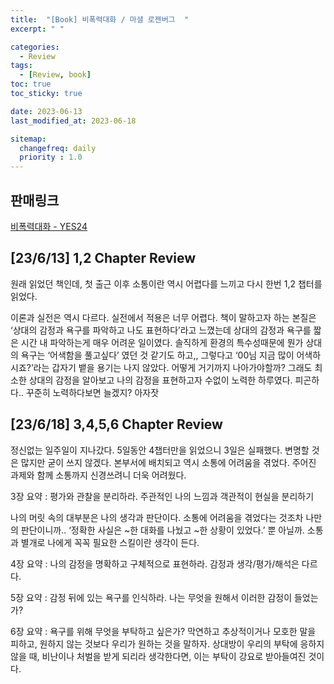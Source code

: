 ```yaml
---
title:  "[Book] 비폭력대화 / 마셜 로젠버그  "
excerpt: " "

categories:
  - Review
tags:
  - [Review, book]
toc: true
toc_sticky: true

date: 2023-06-13
last_modified_at: 2023-06-18

sitemap:
  changefreq: daily
  priority : 1.0
---
```


## 판매링크

[비폭력대화 - YES24](https://www.yes24.com/Product/Goods/57499189)

## [23/6/13] 1,2 Chapter Review

원래 읽었던 책인데, 첫 출근 이후 소통이란 역시 어렵다를 느끼고 다시 한번 1,2 챕터를 읽었다.

이론과 실전은 역시 다르다. 실전에서 적용은 너무 어렵다. 책이 말하고자 하는 본질은 ‘상대의 감정과 욕구를 파악하고 나도 표현하다’라고 느꼈는데 상대의 감정과 욕구를 짧은 시간 내 파악하는게 매우 어려운 일이였다. 솔직하게 환경의 특수성때문에 뭔가 상대의 욕구는 ‘어색함을 풀고싶다’ 였던 것 같기도 하고,, 그렇다고 ‘00님 지금 많이 어색하시죠?’라는 갑자기 뱉을 용기는 나지 않았다. 어떻게 거기까지 나아가야할까? 그래도 최소한 상대의 감정을 알아보고 나의 감정을 표현하고자 수없이 노력한 하루였다. 피곤하다.. 꾸준히 노력하다보면 늘겠지? 아자잣

## [23/6/18] 3,4,5,6 Chapter Review

정신없는 일주일이 지나갔다. 5일동안 4챕터만을 읽었으니 3일은 실패했다. 변명할 것은 많지만 굳이 쓰지 않겠다. 본부서에 배치되고 역시 소통에 어려움을 겪었다. 주어진 과제와 함께 소통까지 신경쓰려니 더욱 어려웠다. 

3장 요약 : 평가와 관찰을 분리하라. 주관적인 나의 느낌과 객관적이 현실을 분리하기

나의 머릿 속의 대부분은 나의 생각과 판단이다. 소통에 어려움을 겪었다는 것조차 나만의 판단이니까.. ‘정확한 사실은 ~한 대화를 나눴고 ~한 상황이 있었다.’ 뿐 아닐까. 소통과 별개로 나에게 꼭꼭 필요한 스킬이란 생각이 든다.

4장 요약 : 나의 감정을 명확하고 구체적으로 표현하라. 감정과 생각/평가/해석은 다르다.

5장 요약 : 감정 뒤에 있는 욕구를 인식하라. 나는 무엇을 원해서 이러한 감정이 들었는가?

6장 요약 : 욕구를 위해 무엇을 부탁하고 싶은가? 막연하고 추상적이거나 모호한 말을 피하고, 원하지 않는 것보다 우리가 원하는 것을 말하자. 상대방이 우리의 부탁에 응하지 않을 때, 비난이나 처벌을 받게 되리라 생각한다면, 이는 부탁이 강요로 받아들여진 것이다.